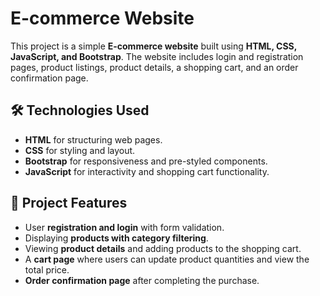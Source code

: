 # E-commerce Website  

This project is a simple **E-commerce website** built using **HTML, CSS, JavaScript, and Bootstrap**. The website includes login and registration pages, product listings, product details, a shopping cart, and an order confirmation page.  

## 🛠️ Technologies Used  
- **HTML** for structuring web pages.  
- **CSS** for styling and layout.  
- **Bootstrap** for responsiveness and pre-styled components.  
- **JavaScript** for interactivity and shopping cart functionality.  

## 📌 Project Features  
- User **registration and login** with form validation.  
- Displaying **products with category filtering**.  
- Viewing **product details** and adding products to the shopping cart.  
- A **cart page** where users can update product quantities and view the total price.  
- **Order confirmation page** after completing the purchase.  

